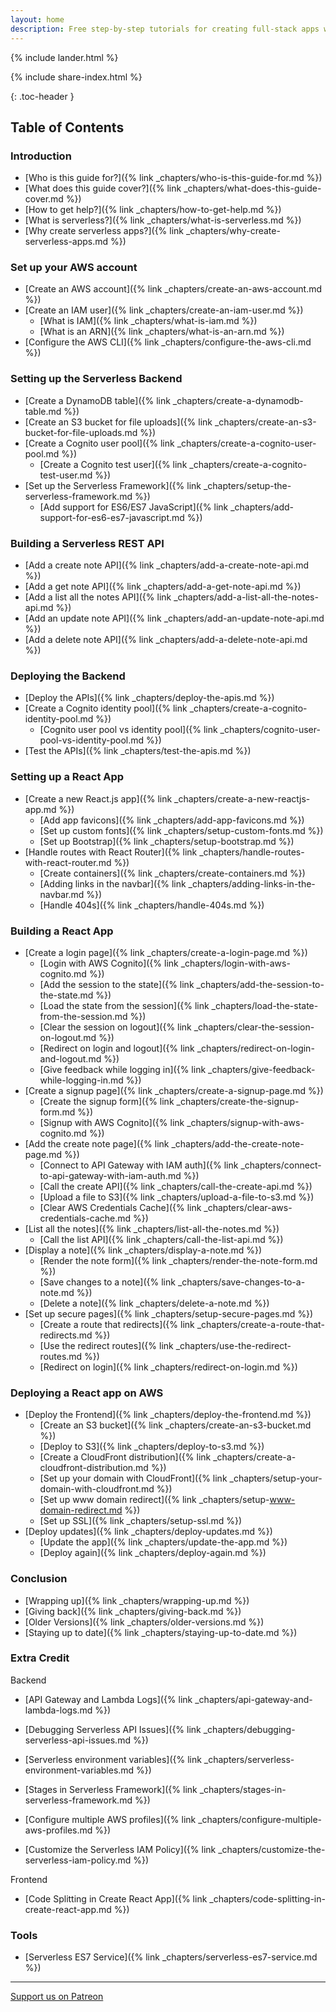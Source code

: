 ```yaml
---
layout: home
description: Free step-by-step tutorials for creating full-stack apps with Serverless Framework and React.js. Build a Serverless REST API with our Serverless tutorial and connect it to a React single-page application with our React.js tutorial. Use our AWS tutorial with screenshots to deploy your full-stack app.
---
```


{% include lander.html %}

{% include share-index.html %}

{: .toc-header }
## Table of Contents

### Introduction

- [Who is this guide for?]({% link _chapters/who-is-this-guide-for.md %})
- [What does this guide cover?]({% link _chapters/what-does-this-guide-cover.md %})
- [How to get help?]({% link _chapters/how-to-get-help.md %})
- [What is serverless?]({% link _chapters/what-is-serverless.md %})
- [Why create serverless apps?]({% link _chapters/why-create-serverless-apps.md %})

### Set up your AWS account

- [Create an AWS account]({% link _chapters/create-an-aws-account.md %})
- [Create an IAM user]({% link _chapters/create-an-iam-user.md %})
  - [What is IAM]({% link _chapters/what-is-iam.md %})
  - [What is an ARN]({% link _chapters/what-is-an-arn.md %})
- [Configure the AWS CLI]({% link _chapters/configure-the-aws-cli.md %})

### Setting up the Serverless Backend

- [Create a DynamoDB table]({% link _chapters/create-a-dynamodb-table.md %})
- [Create an S3 bucket for file uploads]({% link _chapters/create-an-s3-bucket-for-file-uploads.md %})
- [Create a Cognito user pool]({% link _chapters/create-a-cognito-user-pool.md %})
  - [Create a Cognito test user]({% link _chapters/create-a-cognito-test-user.md %})
- [Set up the Serverless Framework]({% link _chapters/setup-the-serverless-framework.md %})
  - [Add support for ES6/ES7 JavaScript]({% link _chapters/add-support-for-es6-es7-javascript.md %})

### Building a Serverless REST API

- [Add a create note API]({% link _chapters/add-a-create-note-api.md %})
- [Add a get note API]({% link _chapters/add-a-get-note-api.md %})
- [Add a list all the notes API]({% link _chapters/add-a-list-all-the-notes-api.md %})
- [Add an update note API]({% link _chapters/add-an-update-note-api.md %})
- [Add a delete note API]({% link _chapters/add-a-delete-note-api.md %})

### Deploying the Backend

- [Deploy the APIs]({% link _chapters/deploy-the-apis.md %})
- [Create a Cognito identity pool]({% link _chapters/create-a-cognito-identity-pool.md %})
  - [Cognito user pool vs identity pool]({% link _chapters/cognito-user-pool-vs-identity-pool.md %})
- [Test the APIs]({% link _chapters/test-the-apis.md %})

### Setting up a React App

- [Create a new React.js app]({% link _chapters/create-a-new-reactjs-app.md %})
  - [Add app favicons]({% link _chapters/add-app-favicons.md %})
  - [Set up custom fonts]({% link _chapters/setup-custom-fonts.md %})
  - [Set up Bootstrap]({% link _chapters/setup-bootstrap.md %})
- [Handle routes with React Router]({% link _chapters/handle-routes-with-react-router.md %})
  - [Create containers]({% link _chapters/create-containers.md %})
  - [Adding links in the navbar]({% link _chapters/adding-links-in-the-navbar.md %})
  - [Handle 404s]({% link _chapters/handle-404s.md %})

### Building a React App

- [Create a login page]({% link _chapters/create-a-login-page.md %})
  - [Login with AWS Cognito]({% link _chapters/login-with-aws-cognito.md %})
  - [Add the session to the state]({% link _chapters/add-the-session-to-the-state.md %})
  - [Load the state from the session]({% link _chapters/load-the-state-from-the-session.md %})
  - [Clear the session on logout]({% link _chapters/clear-the-session-on-logout.md %})
  - [Redirect on login and logout]({% link _chapters/redirect-on-login-and-logout.md %})
  - [Give feedback while logging in]({% link _chapters/give-feedback-while-logging-in.md %})
- [Create a signup page]({% link _chapters/create-a-signup-page.md %})
  - [Create the signup form]({% link _chapters/create-the-signup-form.md %})
  - [Signup with AWS Cognito]({% link _chapters/signup-with-aws-cognito.md %})
- [Add the create note page]({% link _chapters/add-the-create-note-page.md %})
  - [Connect to API Gateway with IAM auth]({% link _chapters/connect-to-api-gateway-with-iam-auth.md %})
  - [Call the create API]({% link _chapters/call-the-create-api.md %})
  - [Upload a file to S3]({% link _chapters/upload-a-file-to-s3.md %})
  - [Clear AWS Credentials Cache]({% link _chapters/clear-aws-credentials-cache.md %})
- [List all the notes]({% link _chapters/list-all-the-notes.md %})
  - [Call the list API]({% link _chapters/call-the-list-api.md %})
- [Display a note]({% link _chapters/display-a-note.md %})
  - [Render the note form]({% link _chapters/render-the-note-form.md %})
  - [Save changes to a note]({% link _chapters/save-changes-to-a-note.md %})
  - [Delete a note]({% link _chapters/delete-a-note.md %})
- [Set up secure pages]({% link _chapters/setup-secure-pages.md %})
  - [Create a route that redirects]({% link _chapters/create-a-route-that-redirects.md %})
  - [Use the redirect routes]({% link _chapters/use-the-redirect-routes.md %})
  - [Redirect on login]({% link _chapters/redirect-on-login.md %})

### Deploying a React app on AWS

- [Deploy the Frontend]({% link _chapters/deploy-the-frontend.md %})
  - [Create an S3 bucket]({% link _chapters/create-an-s3-bucket.md %})
  - [Deploy to S3]({% link _chapters/deploy-to-s3.md %})
  - [Create a CloudFront distribution]({% link _chapters/create-a-cloudfront-distribution.md %})
  - [Set up your domain with CloudFront]({% link _chapters/setup-your-domain-with-cloudfront.md %})
  - [Set up www domain redirect]({% link _chapters/setup-www-domain-redirect.md %})
  - [Set up SSL]({% link _chapters/setup-ssl.md %})
- [Deploy updates]({% link _chapters/deploy-updates.md %})
  - [Update the app]({% link _chapters/update-the-app.md %})
  - [Deploy again]({% link _chapters/deploy-again.md %})

### Conclusion

- [Wrapping up]({% link _chapters/wrapping-up.md %})
- [Giving back]({% link _chapters/giving-back.md %})
- [Older Versions]({% link _chapters/older-versions.md %})
- [Staying up to date]({% link _chapters/staying-up-to-date.md %})

### Extra Credit

Backend

  - [API Gateway and Lambda Logs]({% link _chapters/api-gateway-and-lambda-logs.md %})
  - [Debugging Serverless API Issues]({% link _chapters/debugging-serverless-api-issues.md %})

  - [Serverless environment variables]({% link _chapters/serverless-environment-variables.md %})
  - [Stages in Serverless Framework]({% link _chapters/stages-in-serverless-framework.md %})

  - [Configure multiple AWS profiles]({% link _chapters/configure-multiple-aws-profiles.md %})

  - [Customize the Serverless IAM Policy]({% link _chapters/customize-the-serverless-iam-policy.md %})

Frontend

  - [Code Splitting in Create React App]({% link _chapters/code-splitting-in-create-react-app.md %})

### Tools

- [Serverless ES7 Service]({% link _chapters/serverless-es7-service.md %})

<div class="support-footer">
  <hr />
  <a class="button support home" href="{{ site.patreon_url }}">Support us on Patreon</a>
</div>
